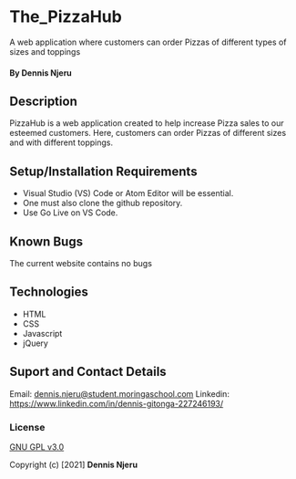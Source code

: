 # The_PizzaHub
A web application where customers can order Pizzas of different types of sizes and toppings

#### By Dennis Njeru

## Description
PizzaHub is a web application created to help increase Pizza sales to our esteemed customers. Here, customers can order Pizzas of different sizes and with different toppings.

## Setup/Installation Requirements
* Visual Studio (VS) Code or Atom Editor will be essential.
* One must also clone the github repository.
* Use Go Live on VS Code.


## Known Bugs
The current website contains no bugs

## Technologies
* HTML
* CSS
* Javascript
* jQuery

## Suport and Contact Details
Email: dennis.njeru@student.moringaschool.com
Linkedin: https://www.linkedin.com/in/dennis-gitonga-227246193/


### License
[GNU GPL v3.0](./LICENSE)

Copyright (c) [2021] **Dennis Njeru**